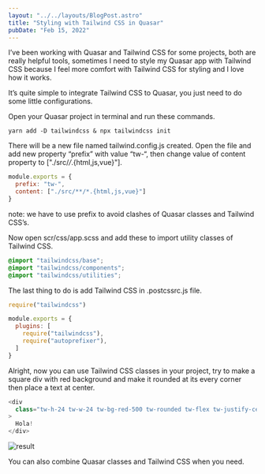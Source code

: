 ```yaml
---
layout: "../../layouts/BlogPost.astro"
title: "Styling with Tailwind CSS in Quasar"
pubDate: "Feb 15, 2022"
---
```


I’ve been working with Quasar and Tailwind CSS for some projects, both are really helpful tools, sometimes I need to style my Quasar app with Tailwind CSS because I feel more comfort with Tailwind CSS for styling and I love how it works.

It’s quite simple to integrate Tailwind CSS to Quasar, you just need to do some little configurations.

Open your Quasar project in terminal and run these commands.

```shell
yarn add -D tailwindcss & npx tailwindcss init
```

There will be a new file named tailwind.config.js created. Open the file and add new property “prefix” with value “tw-“, then change value of content property to ["./src/*/*.{html,js,vue}"].

```javascript
module.exports = {
  prefix: "tw-",
  content: ["./src/**/*.{html,js,vue}"]
}
```

note: we have to use prefix to avoid clashes of Quasar classes and Tailwind CSS’s.

Now open scr/css/app.scss and add these to import utility classes of Tailwind CSS.

```css
@import "tailwindcss/base";
@import "tailwindcss/components";
@import "tailwindcss/utilities";
```

The last thing to do is add Tailwind CSS in .postcssrc.js file.

```javascript
require("tailwindcss")
```

```javascript
module.exports = {
  plugins: [
    require("tailwindcss"),
    require("autoprefixer"),
  ]
}
```

Alright, now you can use Tailwind CSS classes in your project, try to make a square div with red background and make it rounded at its every corner then place a text at center.

```javascript
<div 
  class="tw-h-24 tw-w-24 tw-bg-red-500 tw-rounded tw-flex tw-justify-center tw-items-center tw-text-white tw-text-lg"
>
  Hola!
</div>
```

![result](/blog/styling-with-tailwindcss-in-quasar/image.png)

You can also combine Quasar classes and Tailwind CSS when you need.